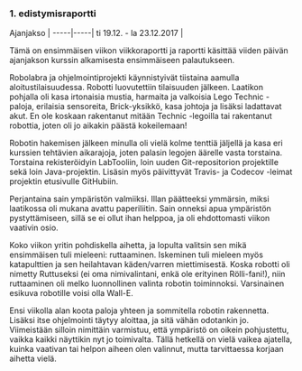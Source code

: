 ### 1. edistymisraportti 
Ajanjakso |
-----|-----|
ti 19.12. - la 23.12.2017 | 

Tämä on ensimmäisen viikon viikkoraportti ja raportti käsittää viiden päivän ajanjakson kurssin alkamisesta ensimmäiseen palautukseen.

Robolabra ja ohjelmointiprojekti käynnistyivät tiistaina aamulla aloitustilaisuudessa. Robotti luovutettiin tilaisuuden jälkeen. Laatikon pohjalla oli kasa irtonaisia mustia, harmaita ja valkoisia Lego Technic -paloja, erilaisia sensoreita, Brick-yksikkö, kasa johtoja ja lisäksi ladattavat akut. En ole koskaan rakentanut mitään Technic -legoilla tai rakentanut robottia, joten oli jo aikakin päästä kokeilemaan! 

Robotin hakemisen jälkeen minulla oli vielä kolme tenttiä jäljellä ja kasa eri kurssien tehtävien aikarajoja, joten palasin legojen äärelle vasta torstaina. Torstaina rekisteröidyin LabTooliin, loin uuden Git-repositorion projektille sekä loin Java-projektin. Lisäsin myös päivittyvät Travis- ja Codecov -leimat projektin etusivulle GitHubiin. 

Perjantaina sain ympäristön valmiiksi. Illan päätteeksi ymmärsin, miksi laatikossa oli mukana avattu paperiliitin. Sain onneksi apua ympäristön pystyttämiseen, sillä se ei ollut ihan helppoa, ja oli ehdottomasti viikon vaativin osio.

Koko viikon yritin pohdiskella aihetta, ja lopulta valitsin sen mikä ensimmäisen tuli mieleeni: ruttaaminen. Iskeminen tuli mieleen myös katapulttien ja sen heilahtavan käden/varren miettimisestä. Koska robotti oli nimetty Ruttuseksi (ei oma nimivalintani, enkä ole erityinen Rölli-fani!), niin ruttaaminen oli melko luonnollinen valinta robotin toiminnoksi. Varsinainen esikuva robotille voisi olla Wall-E.

Ensi viikolla alan koota paloja yhteen ja sommitella robotin rakennetta. Lisäksi itse ohjelmointi täytyy aloittaa, ja sitä vähän odotankin jo. Viimeistään silloin nimittäin varmistuu, että ympäristö on oikein pohjustettu, vaikka kaikki näyttikin nyt jo toimivalta. Tällä hetkellä on vielä vaikea ajatella, kuinka vaativan tai helpon aiheen olen valinnut, mutta tarvittaessa korjaan aihetta vielä.
